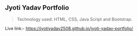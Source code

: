 ## Jyoti Yadav Portfolio

> Technology used: HTML, CSS, Java Script and Bootstrap.

Live link:- https://jyotiyadav2508.github.io/jyoti-yadav-portfolio/